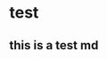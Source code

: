 <!--
 * @Author: Wenzhe
 * @Date: 2020-05-20 18:01:51
 * @LastEditors: Wenzhe
 * @LastEditTime: 2020-05-20 18:02:07
-->

# test

## this is a test md
